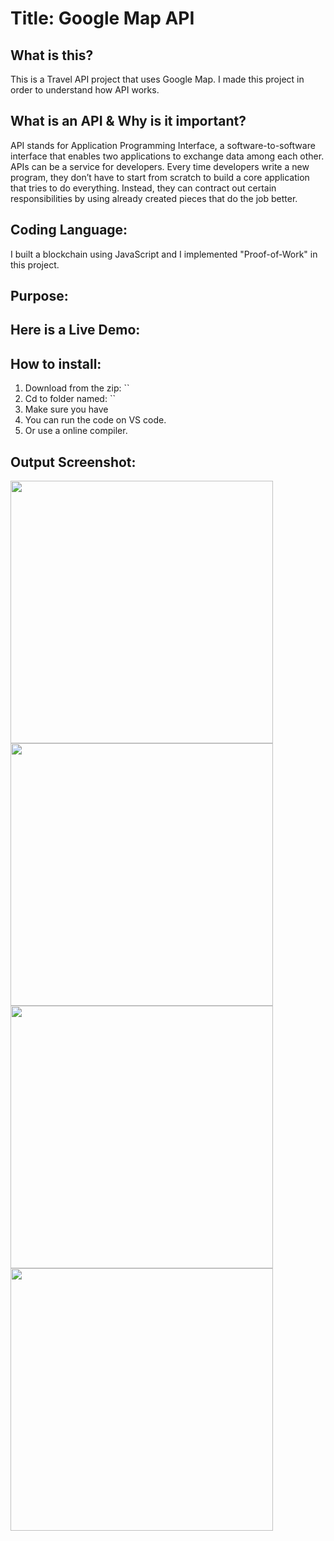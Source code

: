 # Title: Google Map API

## What is this?
This is a Travel API project that uses Google Map. I made this project in order to understand how API works. 

## What is an API & Why is it important?
API stands for Application Programming Interface, a software-to-software interface that enables two applications to exchange data among each other. APIs can be a service for developers. Every time developers write a new program, they don’t have to start from scratch to build a core application that tries to do everything. Instead, they can contract out certain responsibilities by using already created pieces that do the job better.

## Coding Language: 
I built a blockchain using JavaScript and I implemented "Proof-of-Work" in this project.

## Purpose: 

## Here is a Live Demo:

## How to install:
1. Download from the zip: ``
2. Cd to folder named: ``
3. Make sure you have 
4. You can run the code on VS code.
5. Or use a online compiler.

## Output Screenshot:
<img src="" width="420">
<img src="" width="420">
<img src="" width="420">
<img src="" width="420">
